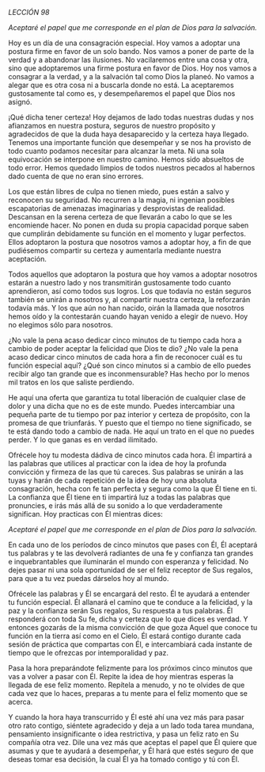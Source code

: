 *LECCIÓN 98*

*Aceptaré el papel que me corresponde en el plan de Dios para la salvación.*

Hoy es un día de una consagración especial. Hoy vamos a adoptar una postura firme en favor de un solo bando. Nos vamos a poner de parte de la verdad y a abandonar las ilusiones. No vacilaremos entre una cosa y otra, sino que adoptaremos una firme postura en favor de Dios. Hoy nos vamos a consagrar a la verdad, y a la salvación tal como Dios la planeó. No vamos a alegar que es otra cosa ni a buscarla donde no está. La aceptaremos gustosamente tal como es, y desempeñaremos el papel que Dios nos asignó.

¡Qué dicha tener certeza! Hoy dejamos de lado todas nuestras dudas y nos afianzamos en nuestra postura, seguros de nuestro propósito y agradecidos de que la duda haya desaparecido y la certeza haya llegado. Tenemos una importante función que desempeñar y se nos ha provisto de todo cuanto podamos necesitar para alcanzar la meta. Ni una sola equivocación se interpone en nuestro camino. Hemos sido absueltos de todo error. Hemos quedado limpios de todos nuestros pecados al habernos dado cuenta de que no eran sino errores.

Los que están libres de culpa no tienen miedo, pues están a salvo y reconocen su seguridad. No recurren a la magia, ni ingenian posibles escapatorias de amenazas imaginarias y desprovistas de realidad. Descansan en la serena certeza de que llevarán a cabo lo que se les encomiende hacer. No ponen en duda su propia capacidad porque saben que cumplirán debidamente su función en el momento y lugar perfectos. Ellos adoptaron la postura que nosotros vamos a adoptar hoy, a fin de que pudiésemos compartir su certeza y aumentarla mediante nuestra aceptación.

Todos aquellos que adoptaron la postura que hoy vamos a adoptar nosotros estarán a nuestro lado y nos transmitirán gustosamente todo cuanto aprendieron, así como todos sus logros. Los que todavía no están seguros también se unirán a nosotros y, al compartir nuestra certeza, la reforzarán todavía más. Y los que aún no han nacido, oirán la llamada que nosotros hemos oído y la contestarán cuando hayan venido a elegir de nuevo. Hoy no elegimos sólo para nosotros.

¿No vale la pena acaso dedicar cinco minutos de tu tiempo cada hora a cambio de poder aceptar la felicidad que Dios te dio? ¿No vale la pena acaso dedicar cinco minutos de cada hora a fin de reconocer cuál es tu función especial aquí? ¿Qué son cinco minutos si a cambio de ello puedes recibir algo tan grande que es inconmensurable? Has hecho por lo menos mil tratos en los que saliste perdiendo.

He aquí una oferta que garantiza tu total liberación de cualquier clase de dolor y una dicha que no es de este mundo. Puedes intercambiar una pequeña parte de tu tiempo por paz interior y certeza de propósito, con la promesa de que triunfarás. Y puesto que el tiempo no tiene significado, se te está dando todo a cambio de nada. He aquí un trato en el que no puedes perder. Y lo que ganas es en verdad ilimitado.

Ofrécele hoy tu modesta dádiva de cinco minutos cada hora. Él impartirá a las palabras que utilices al practicar con la idea de hoy la profunda convicción y firmeza de las que tú careces. Sus palabras se unirán a las tuyas y harán de cada repetición de la idea de hoy una absoluta consagración, hecha con fe tan perfecta y segura como la que Él tiene en ti. La confianza que Él tiene en ti impartirá luz a todas las palabras que pronuncies, e irás más allá de su sonido a lo que verdaderamente significan. Hoy practicas con Él mientras dices:

_Aceptaré el papel que me corresponde en el plan de Dios para la salvación._

En cada uno de los períodos de cinco minutos que pases con Él, Él aceptará tus palabras y te las devolverá radiantes de una fe y confianza tan grandes e inquebrantables que iluminarán el mundo con esperanza y felicidad. No dejes pasar ni una sola oportunidad de ser el feliz receptor de Sus regalos, para que a tu vez puedas dárselos hoy al mundo.

Ofrécele las palabras y Él se encargará del resto. Él te ayudará a entender tu función especial. Él allanará el camino que te conduce a la felicidad, y la paz y la confianza serán Sus regalos, Su respuesta a tus palabras. Él responderá con toda Su fe, dicha y certeza que lo que dices es verdad. Y entonces gozarás de la misma convicción de que goza Aquel que conoce tu función en la tierra así como en el Cielo. Él estará contigo durante cada sesión de práctica que compartas con Él, e intercambiará cada instante de tiempo que le ofrezcas por intemporalidad y paz.

Pasa la hora preparándote felizmente para los próximos cinco minutos que vas a volver a pasar con Él. Repite la idea de hoy mientras esperas la llegada de ese feliz momento. Repítela a menudo, y no te olvides de que cada vez que lo haces, preparas a tu mente para el feliz momento que se acerca.

Y cuando la hora haya transcurrido y Él esté ahí una vez más para pasar otro rato contigo, siéntete agradecido y deja a un lado toda tarea mundana, pensamiento insignificante o idea restrictiva, y pasa un feliz rato en Su compañía otra vez. Dile una vez más que aceptas el papel que Él quiere que asumas y que te ayudará a desempeñar, y Él hará que estés seguro de que deseas tomar esa decisión, la cual Él ya ha tomado contigo y tú con Él.